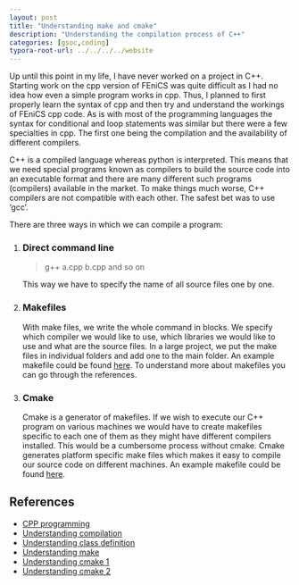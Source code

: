 ```yaml
---
layout: post
title: "Understanding make and cmake"
description: "Understanding the compilation process of C++"
categories: [gsoc,coding]
typora-root-url: ../../../../website
---
```


Up until this point in my life, I have never worked on a project in C++. Starting work on the cpp version of FEniCS was quite difficult as  I had no idea how even a simple program works in cpp. Thus, I planned to first properly learn the syntax of cpp and then try and understand the workings of FEniCS cpp code. As is with most of the programming languages the syntax for conditional and loop statements was similar but there were a few specialties in cpp. The first one being the compilation and the availability of different compilers.

C++ is a compiled language whereas python is interpreted. This means that we need special programs known as compilers to build the source code into an executable format and there are many different such programs (compilers) available in the market. To make things much worse, C++ compilers are not compatible with each other. The safest bet was to use ‘gcc’.

There are three ways in which we can compile a program:

1. ### **Direct command line** 

   > g++ a.cpp b.cpp and so on

   This way we have to specify the name of all source files one by one.

2. ### **Makefiles** 

   With make files, we write the whole command in blocks. We specify which compiler we would like to use, which libraries we would like to use and what are the source files. In a large project, we put the make files in individual folders and add one to the main folder. An example makefile could be found [here](https://github.com/iitrabhi/GSoC2019/blob/master/Scripts/cpp/learning-cpp/make/makefile). To understand more about makefiles you can go through the references.

3. ### **Cmake** 

   Cmake is a generator of makefiles. If we wish to execute our C++ program on various machines we would have to create makefiles specific to each one of them as they might have different compilers installed. This would be a cumbersome process without cmake. Cmake generates platform specific make files which makes it easy to compile our source code on different machines. An example makefile could be found [here](https://github.com/iitrabhi/GSoC2019/blob/master/Scripts/cpp/learning-cpp/cmake/CMakeLists.txt).

## References

- [CPP programming](https://www.programiz.com/cpp-programming)
- [Understanding compilation](https://www.toptal.com/c-plus-plus/c-plus-plus-understanding-compilation)
- [Understanding class definition](https://gist.github.com/darkstalker/eeb7e48a45f1b78db4a2c6ebfd01e926)
- [Understanding make](https://www.tutorialspoint.com/makefile/makefile_quick_guide.htm)
- [Understanding cmake 1](https://arne-mertz.de/2018/05/hello-cmake/)
- [Understanding cmake 2](http://derekmolloy.ie/hello-world-introductions-to-cmake/)

